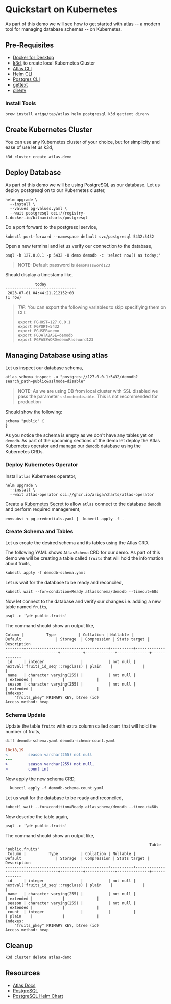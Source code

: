 # Quickstart on Kubernetes

As part of this demo we will see how to get started with [atlas](https://atlasgo.io/) -- a modern tool for managing database schemas -- on Kubernetes.

## Pre-Requisites

- [Docker for Desktop](https://www.docker.com/products/docker-desktop/)
- [k3d](https://k3d.io), to create local Kubernetes Cluster
- [Atlas CLI](https://atlasgo.io)
- [Helm CLI](https://helm.sh)
- [Postgres CLI](https://www.pgadmin.org/)
- [gettext](https://www.gnu.org/software/gettext/)
- [direnv](https://direnv.net)

### Install Tools

```shell
brew install ariga/tap/atlas helm postgresql k3d gettext direnv
```

## Create Kubernetes Cluster

You can use any Kubernetes cluster of your choice, but for simplicity and ease of use let us k3d,

```shell
k3d cluster create atlas-demo
```

## Deploy Database

As part of this demo we will be using PostgreSQL as our database. Let us deploy postgresql on to our Kubernetes cluster,

```shell
helm upgrade \
  --install \
  --values pg-values.yaml \
  --wait postgresql oci://registry-1.docker.io/bitnamicharts/postgresql
```

Do a port forward to the postgresql service,

```shell
kubectl port-forward --namespace default svc/postgresql 5432:5432
```

Open a new terminal and let us verify our connection to the database,

```shell
psql -h 127.0.0.1 -p 5432 -U demo demodb -c 'select now() as today;'
```

> NOTE:
> Default password is `demoPassword123`

Should display a timestamp like,

```shell
             today             
-------------------------------
 2023-07-01 04:44:21.212152+00
(1 row)
```

> *TIP*:
> You can export the following variables to skip specifiying them on CLI:
>
> ```shell
> export PGHOST=127.0.0.1
> export PGPORT=5432
> export PGUSER=demo
> export PGDATABASE=demodb
> export PGPASSWORD=demoPassword123
> ```

## Managing Database using atlas

Let us inspect our database schema,

```shell
atlas schema inspect -u "postgres://127.0.0.1:5432/demodb?search_path=public&sslmode=disable"
```

> NOTE: As we are using DB from local cluster with SSL disabled we pass the parameter `sslmode=disable`. This is not recommended for production
>

Should show the following:

```hcl
schema "public" {
}
```

As you notice the schema is empty as we don't have any tables yet on `demodb`. As part of the upcoming sections of the demo let deploy the Atlas Kubernetes operator and manage our `demodb` database using the Kubernetes CRDs.

### Deploy Kubernetes Operator

Install `atlas` Kubernetes operator,

```shell
helm upgrade \
  --install \
  --wait atlas-operator oci://ghcr.io/ariga/charts/atlas-operator
```

Create a [Kubernetes Secret](./pg-credentials.yaml) to allow `atlas` connect to the database `demodb` and perform required management,

```shell
envsubst < pg-credentials.yaml |  kubectl apply -f -
```

### Create Schema and Tables

Let us create the desired schema and its tables using the Atlas CRD.

The following YAML shows `AtlasSchema` CRD for our demo. As part of this demo we will be creating a table called `fruits` that will hold the information about fruits,

```shell
kubectl apply -f demodb-schema.yaml
```

Let us wait for the database to be ready and reconciled,

```shell
kubectl wait --for=condition=Ready atlasschema/demodb --timeout=60s
```

Now let connect to the database and verify our changes i.e. adding a new table named `fruits`,

```shell
psql -c '\d+ public.fruits'
```

The command should show an output like,

```text
Column |          Type          | Collation | Nullable |              Default               | Storage  | Compression | Stats target | Description 
--------+------------------------+-----------+----------+------------------------------------+----------+-------------+--------------+-------------
 id     | integer                |           | not null | nextval('fruits_id_seq'::regclass) | plain    |             |              | 
 name   | character varying(255) |           | not null |                                    | extended |             |              | 
 season | character varying(255) |           | not null |                                    | extended |             |              | 
Indexes:
    "fruits_pkey" PRIMARY KEY, btree (id)
Access method: heap
```

### Schema Update

Update the table `fruits` with extra column called `count` that will hold the number of fruits,

```shell
diff demodb-schema.yaml demodb-schema-count.yaml
```

```diff
18c18,19
<         season varchar(255) not null
---
>         season varchar(255) not null,
>         count int
```

Now apply the new schema CRD,

```shell
  kubectl apply -f demodb-schema-count.yaml
```

Let us wait for the database to be ready and reconciled,

```shell
kubectl wait --for=condition=Ready atlasschema/demodb --timeout=60s
```

Now describe the table again,

```shell
psql -c '\d+ public.fruits'
```

The command should show an output like,

```text
                                                               Table "public.fruits"
 Column |          Type          | Collation | Nullable |              Default               | Storage  | Compression | Stats target | Description
--------+------------------------+-----------+----------+------------------------------------+----------+-------------+--------------+-------------
 id     | integer                |           | not null | nextval('fruits_id_seq'::regclass) | plain    |             |              |
 name   | character varying(255) |           | not null |                                    | extended |             |              |
 season | character varying(255) |           | not null |                                    | extended |             |              |
 count  | integer                |           |          |                                    | plain    |             |              |
Indexes:
    "fruits_pkey" PRIMARY KEY, btree (id)
Access method: heap
```

## Cleanup

```shell
k3d cluster delete atlas-demo
```

## Resources

- [Atlas Docs](https://atlasgo.io/getting-started)
- [PostgreSQL](https://www.postgresql.org/docs/12/index.html)
- [PostgreSQL Helm Chart](https://artifacthub.io/packages/helm/bitnami/postgresql)